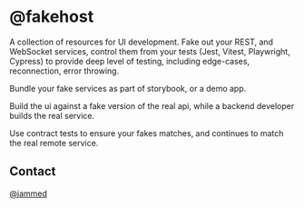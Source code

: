 # @fakehost

A collection of resources for UI development. Fake out your REST, and WebSocket services, 
control them from your tests (Jest, Vitest, Playwright, Cypress) to provide deep level of testing, including edge-cases, reconnection, error throwing. 

Bundle your fake services as part of storybook, or a demo app. 

Build the ui against a fake version of the real api, while a backend developer builds the real service.

Use contract tests to ensure your fakes matches, and continues to match the real remote service. 


## Contact

[@jammed](https://twitter.com/jammed)